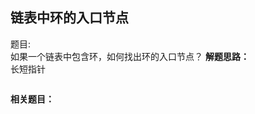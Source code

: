 <link href="markdown.css" rel="stylesheet"></link>

## 链表中环的入口节点
题目:  
如果一个链表中包含环，如何找出环的入口节点？ 
**解题思路：**    
长短指针
```java

```

**相关题目：**  
